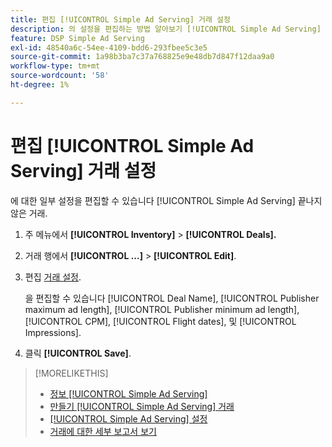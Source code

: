 ```yaml
---
title: 편집 [!UICONTROL Simple Ad Serving] 거래 설정
description: 의 설정을 편집하는 방법 알아보기 [!UICONTROL Simple Ad Serving] 거래
feature: DSP Simple Ad Serving
exl-id: 48540a6c-54ee-4109-bdd6-293fbee5c3e5
source-git-commit: 1a98b3ba7c37a768825e9e48db7d847f12daa9a0
workflow-type: tm+mt
source-wordcount: '58'
ht-degree: 1%

---
```


# 편집 [!UICONTROL Simple Ad Serving] 거래 설정

에 대한 일부 설정을 편집할 수 있습니다 [!UICONTROL Simple Ad Serving] 끝나지 않은 거래.

1. 주 메뉴에서 **[!UICONTROL Inventory]** > **[!UICONTROL Deals].**

1. 거래 행에서  **[!UICONTROL ...]** > **[!UICONTROL Edit]**.

1. 편집 [거래 설정](simple-deal-settings.md).

   을 편집할 수 있습니다 [!UICONTROL Deal Name], [!UICONTROL Publisher maximum ad length], [!UICONTROL Publisher minimum ad length], [!UICONTROL CPM], [!UICONTROL Flight dates], 및 [!UICONTROL Impressions].

1. 클릭 **[!UICONTROL Save]**.

>[!MORELIKETHIS]
>
>* [정보 [!UICONTROL Simple Ad Serving]](simple-deal-about.md)
>* [만들기 [!UICONTROL Simple Ad Serving] 거래](simple-deal-create.md)
>* [[!UICONTROL Simple Ad Serving] 설정](simple-deal-settings.md)
>* [거래에 대한 세부 보고서 보기](/help/dsp/inventory/deal-view-report.md)


<!-- add back when reimplemented:
>* [View Event-Tracking Pixels for a [!UICONTROL Simple Ad Serving] Deal](simple-deal-show-pixels.md)
-->
